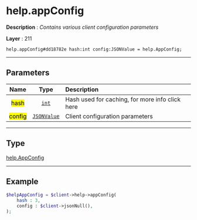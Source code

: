 # help.appConfig

**Description** : *Contains various client configuration parameters*

**Layer** : 211

```tl
help.appConfig#dd18782e hash:int config:JSONValue = help.AppConfig;
```

---

## Parameters

| Name | Type | Description |
| :---: | :---: | :--- |
| <mark>hash</mark> | [`int`](type/int) | Hash used for caching, for more info click here |
| <mark>config</mark> | [`JSONValue`](type/JSONValue) | Client configuration parameters |

---

## Type

[help.AppConfig](type/help.AppConfig)

---

## Example

```php
$helpAppConfig = $client->help->appConfig(
	hash : 3,
	config : $client->jsonNull(),
);
```